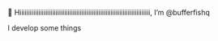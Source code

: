 👋 Hiiiiiiiiiiiiiiiiiiiiiiiiiiiiiiiiiiiiiiiiiiiiiiiiiiiiiiiiiiiiiiiiiiiiiiiiiiii, I’m @bufferfishq

I develop some things
